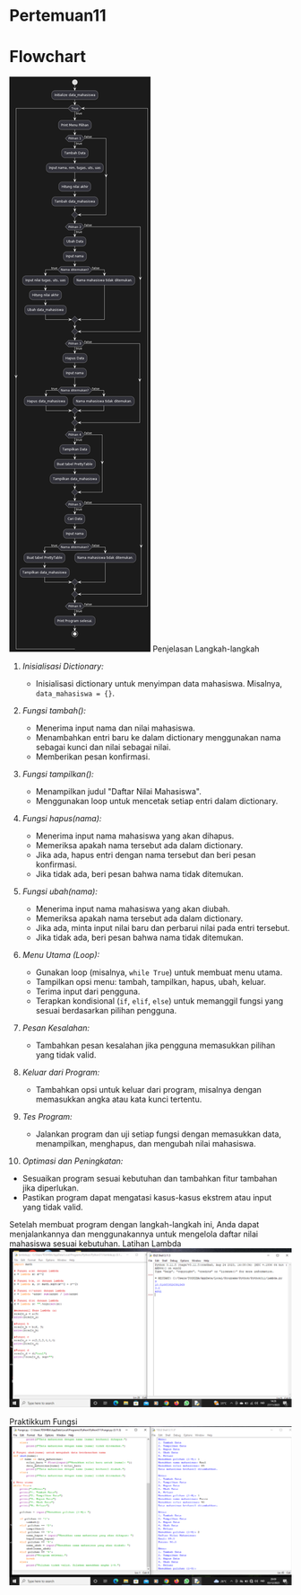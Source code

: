 # Pertemuan11

# Flowchart
![gambar](image.png)
Penjelasan Langkah-langkah

1. *Inisialisasi Dictionary:*
   - Inisialisasi dictionary untuk menyimpan data mahasiswa. Misalnya, `data_mahasiswa = {}`.

2. *Fungsi tambah():*
   - Menerima input nama dan nilai mahasiswa.
   - Menambahkan entri baru ke dalam dictionary menggunakan nama sebagai kunci dan nilai sebagai nilai.
   - Memberikan pesan konfirmasi.

3. *Fungsi tampilkan():*
   - Menampilkan judul "Daftar Nilai Mahasiswa".
   - Menggunakan loop untuk mencetak setiap entri dalam dictionary.

4. *Fungsi hapus(nama):*
   - Menerima input nama mahasiswa yang akan dihapus.
   - Memeriksa apakah nama tersebut ada dalam dictionary.
   - Jika ada, hapus entri dengan nama tersebut dan beri pesan konfirmasi.
   - Jika tidak ada, beri pesan bahwa nama tidak ditemukan.

5. *Fungsi ubah(nama):*
   - Menerima input nama mahasiswa yang akan diubah.
   - Memeriksa apakah nama tersebut ada dalam dictionary.
   - Jika ada, minta input nilai baru dan perbarui nilai pada entri tersebut.
   - Jika tidak ada, beri pesan bahwa nama tidak ditemukan.

6. *Menu Utama (Loop):*
   - Gunakan loop (misalnya, `while True`) untuk membuat menu utama.
   - Tampilkan opsi menu: tambah, tampilkan, hapus, ubah, keluar.
   - Terima input dari pengguna.
   - Terapkan kondisional (`if`, `elif`, `else`) untuk memanggil fungsi yang sesuai berdasarkan pilihan pengguna.

7. *Pesan Kesalahan:*
   - Tambahkan pesan kesalahan jika pengguna memasukkan pilihan yang tidak valid.

8. *Keluar dari Program:*
   - Tambahkan opsi untuk keluar dari program, misalnya dengan memasukkan angka atau kata kunci tertentu.

9. *Tes Program:*
   - Jalankan program dan uji setiap fungsi dengan memasukkan data, menampilkan, menghapus, dan mengubah nilai mahasiswa.

10. *Optimasi dan Peningkatan:*
   - Sesuaikan program sesuai kebutuhan dan tambahkan fitur tambahan jika diperlukan.
   - Pastikan program dapat mengatasi kasus-kasus ekstrem atau input yang tidak valid.

Setelah membuat program dengan langkah-langkah ini, Anda dapat menjalankannya dan menggunakannya untuk mengelola daftar nilai mahasiswa sesuai kebutuhan.
Latihan Lambda
![gambar](lambda.png)

Praktikkum Fungsi
![gambar](fungsi.png)
